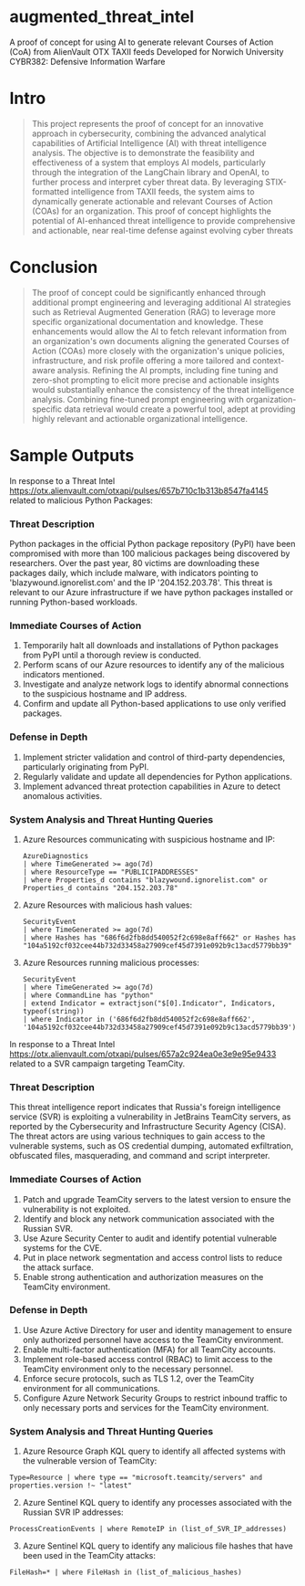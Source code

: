 # augmented_threat_intel
A proof of concept for using AI to generate relevant Courses of Action (CoA) from AlienVault OTX TAXII feeds
Developed for Norwich University CYBR382: Defensive Information Warfare

# Intro
>This project represents the proof of concept for an innovative approach in cybersecurity, combining the advanced analytical capabilities of Artificial Intelligence (AI) with threat intelligence analysis. The objective is to demonstrate the feasibility and effectiveness of a system that employs AI models, particularly through the integration of the LangChain library and OpenAI, to further process and interpret cyber threat data. By leveraging STIX-formatted intelligence from TAXII feeds, the system aims to dynamically generate actionable and relevant Courses of Action (COAs) for an organization. This proof of concept highlights the potential of AI-enhanced threat intelligence to provide comprehensive and actionable, near real-time defense against evolving cyber threats

# Conclusion
>The proof of concept could be significantly enhanced through additional prompt engineering and leveraging additional AI strategies such as Retrieval Augmented Generation (RAG) to leverage more specific organizational documentation and knowledge. These enhancements would allow the AI to fetch relevant information from an organization's own documents aligning the generated Courses of Action (COAs) more closely with the organization's unique policies, infrastructure, and risk profile offering a more tailored and context-aware analysis. Refining the AI prompts, including fine tuning and zero-shot prompting to elicit more precise and actionable insights would substantially enhance the consistency of the threat intelligence analysis. Combining fine-tuned prompt engineering with organization-specific data retrieval would create a powerful tool, adept at providing highly relevant and actionable organizational intelligence.

# Sample Outputs

In response to a Threat Intel https://otx.alienvault.com/otxapi/pulses/657b710c1b313b8547fa4145 related to malicious Python Packages:

### Threat Description
Python packages in the official Python package repository (PyPI) have been compromised with more than 100 malicious packages being discovered by researchers. Over the past year, 80 victims are downloading these packages daily, which include malware, with indicators pointing to 'blazywound.ignorelist.com' and the IP '204.152.203.78'. This threat is relevant to our Azure infrastructure if we have python packages installed or running Python-based workloads.

### Immediate Courses of Action

1. Temporarily halt all downloads and installations of Python packages from PyPI until a thorough review is conducted.
2. Perform scans of our Azure resources to identify any of the malicious indicators mentioned.
3. Investigate and analyze network logs to identify abnormal connections to the suspicious hostname and IP address.
4. Confirm and update all Python-based applications to use only verified packages.

### Defense in Depth

1. Implement stricter validation and control of third-party dependencies, particularly originating from PyPI.
2. Regularly validate and update all dependencies for Python applications.
3. Implement advanced threat protection capabilities in Azure to detect anomalous activities.

### System Analysis and Threat Hunting Queries

1. Azure Resources communicating with suspicious hostname and IP:
   ```KQL  
   AzureDiagnostics
   | where TimeGenerated >= ago(7d)
   | where ResourceType == "PUBLICIPADDRESSES"
   | where Properties_d contains "blazywound.ignorelist.com" or Properties_d contains "204.152.203.78"
   ```
2. Azure Resources with malicious hash values:
   ```KQL   
   SecurityEvent 
   | where TimeGenerated >= ago(7d)
   | where Hashes has "686f6d2fb8dd540052f2c698e8aff662" or Hashes has "104a5192cf032cee44b732d33458a27909cef45d7391e092b9c13acd5779bb39"
   ```
3. Azure Resources running malicious processes:
   ```KQL   
   SecurityEvent 
   | where TimeGenerated >= ago(7d)
   | where CommandLine has "python" 
   | extend Indicator = extractjson("$[0].Indicator", Indicators, typeof(string))
   | where Indicator in ('686f6d2fb8dd540052f2c698e8aff662', '104a5192cf032cee44b732d33458a27909cef45d7391e092b9c13acd5779bb39')
   ```

In response to a Threat Intel https://otx.alienvault.com/otxapi/pulses/657a2c924ea0e3e9e95e9433 related to a SVR campaign targeting TeamCity. 

### Threat Description
This threat intelligence report indicates that Russia's foreign intelligence service (SVR) is exploiting a vulnerability in JetBrains TeamCity servers, as reported by the Cybersecurity and Infrastructure Security Agency (CISA). The threat actors are using various techniques to gain access to the vulnerable systems, such as OS credential dumping, automated exfiltration, obfuscated files, masquerading, and command and script interpreter. 

### Immediate Courses of Action
1. Patch and upgrade TeamCity servers to the latest version to ensure the vulnerability is not exploited.
2. Identify and block any network communication associated with the Russian SVR.
3. Use Azure Security Center to audit and identify potential vulnerable systems for the CVE.
4. Put in place network segmentation and access control lists to reduce the attack surface. 
5. Enable strong authentication and authorization measures on the TeamCity environment. 

### Defense in Depth
1. Use Azure Active Directory for user and identity management to ensure only authorized personnel have access to the TeamCity environment. 
2. Enable multi-factor authentication (MFA) for all TeamCity accounts.
3. Implement role-based access control (RBAC) to limit access to the TeamCity environment only to the necessary personnel. 
4. Enforce secure protocols, such as TLS 1.2, over the TeamCity environment for all communications. 
5. Configure Azure Network Security Groups to restrict inbound traffic to only necessary ports and services for the TeamCity environment. 

### System Analysis and Threat Hunting Queries
1. Azure Resource Graph KQL query to identify all affected systems with the vulnerable version of TeamCity: 
```KQL  
Type=Resource | where type == "microsoft.teamcity/servers" and properties.version !~ "latest"
```
2. Azure Sentinel KQL query to identify any processes associated with the Russian SVR IP addresses: 
```KQL
ProcessCreationEvents | where RemoteIP in (list_of_SVR_IP_addresses)
```
3. Azure Sentinel KQL query to identify any malicious file hashes that have been used in the TeamCity attacks: 
```KQL
FileHash=* | where FileHash in (list_of_malicious_hashes)
```